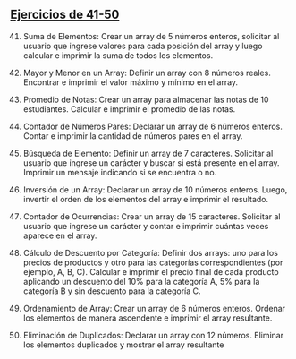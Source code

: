 ## [Ejercicios de 41-50](./41-50/)

41. Suma de Elementos: Crear un array de 5 números enteros, solicitar al usuario que
ingrese valores para cada posición del array y luego calcular e imprimir la suma de
todos los elementos.
42. Mayor y Menor en un Array: Definir un array con 8 números reales. Encontrar e
imprimir el valor máximo y mínimo en el array.
43. Promedio de Notas: Crear un array para almacenar las notas de 10 estudiantes.
Calcular e imprimir el promedio de las notas.
44. Contador de Números Pares: Declarar un array de 6 números enteros. Contar e
imprimir la cantidad de números pares en el array.
45. Búsqueda de Elemento: Definir un array de 7 caracteres. Solicitar al usuario que
ingrese un carácter y buscar si está presente en el array. Imprimir un mensaje
indicando si se encuentra o no.

46. Inversión de un Array: Declarar un array de 10 números enteros. Luego, invertir el
orden de los elementos del array e imprimir el resultado.
47. Contador de Ocurrencias: Crear un array de 15 caracteres. Solicitar al usuario que
ingrese un carácter y contar e imprimir cuántas veces aparece en el array.
48. Cálculo de Descuento por Categoría: Definir dos arrays: uno para los precios de
productos y otro para las categorías correspondientes (por ejemplo, A, B, C).
Calcular e imprimir el precio final de cada producto aplicando un descuento del 10%
para la categoría A, 5% para la categoría B y sin descuento para la categoría C.
49. Ordenamiento de Array: Crear un array de 6 números enteros. Ordenar los
elementos de manera ascendente e imprimir el array resultante.
50. Eliminación de Duplicados: Declarar un array con 12 números. Eliminar los
elementos duplicados y mostrar el array resultante